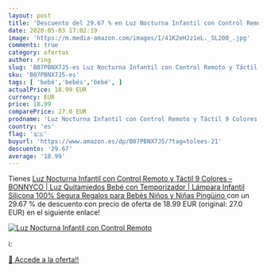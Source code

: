 ```yaml
---
layout: post
title: 'Descuento del 29.67 % en Luz Nocturna Infantil con Control Remoto'
date: 2020-05-03 17:02:19
image: 'https://m.media-amazon.com/images/I/41K2eHJz1eL._SL200_.jpg'
comments: true
category: ofertas
author: ring
slug: 'B07PBNX7J5-es Luz Nocturna Infantil con Control Remoto y Táctil 9...'
sku: 'B07PBNX7J5-es'
tags: [ 'bebé','bebés','bebé', ]
actualPrice: 18.99 EUR
currency: EUR
price: 18.99
comparePrice: 27.0 EUR
prodname: 'Luz Nocturna Infantil con Control Remoto y Táctil 9 Colores – BONNYCO | Luz Quitamiedos Bebé con Temporizador | Lámpara Infantil Silicona 100% Segura  Regalos para Bebés  Niños y Niñas  Pingüino '
country: 'es'
flag: '🇪🇸'
buyurl: 'https://www.amazon.es/dp/B07PBNX7J5/?tag=tolees-21'
descuento: '29.67'
average: '18.99'
---
```


Tienes [Luz Nocturna Infantil con Control Remoto y Táctil 9 Colores – BONNYCO | Luz Quitamiedos Bebé con Temporizador | Lámpara Infantil Silicona 100% Segura  Regalos para Bebés  Niños y Niñas  Pingüino ](https://www.amazon.es/dp/B07PBNX7J5/?tag=tolees-21) con un 29.67 % de descuento con precio de oferta de 18.99 EUR (original: 27.0 EUR) en el siguiente enlace!

[![Luz Nocturna Infantil con Control Remoto](https://m.media-amazon.com/images/I/41K2eHJz1eL._SL200_.jpg)](https://www.amazon.es/dp/B07PBNX7J5/?tag=tolees-21)

ℹ️:


[🛒 Accede a la oferta!!](https://www.amazon.es/dp/B07PBNX7J5/?tag=tolees-21)
